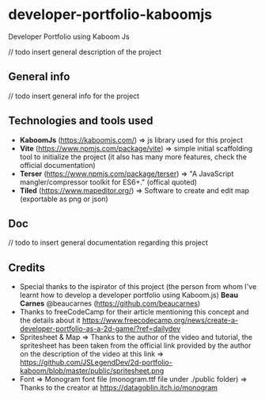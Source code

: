 # developer-portfolio-kaboomjs

Developer Portfolio using Kaboom Js

// todo insert general description of the project

## General info

// todo insert general info for the project


## Technologies and tools used

- **KaboomJs** (https://kaboomjs.com/) =>  js library used for this project
- **Vite** (https://www.npmjs.com/package/vite) => simple initial scaffolding tool to initialize the project (it also has many more features, check the official documentation)
- **Terser** (https://www.npmjs.com/package/terser) => "A JavaScript mangler/compressor toolkit for ES6+." (offical quoted)
- **Tiled** (https://www.mapeditor.org/) => Software to create and edit map (exportable as png or json)

## Doc

// todo to insert general documentation regarding this project

## Credits

- Special thanks to the ispirator of this project (the person from whom I've learnt how to develop a developer portfolio using Kaboom.js) **Beau Carnes**  @beaucarnes (https://github.com/beaucarnes)
- Thanks to freeCodeCamp for their article mentioning this concept and the details about it https://www.freecodecamp.org/news/create-a-developer-portfolio-as-a-2d-game/?ref=dailydev
- Spritesheet & Map => Thanks to the author of the video and tutorial, the spritesheet has been taken from the official link provided by the author on the description of the video at this link => https://github.com/JSLegendDev/2d-portfolio-kaboom/blob/master/public/spritesheet.png
- Font => Monogram font file (monogram.ttf file under ./public folder) => Thanks to the creator at https://datagoblin.itch.io/monogram